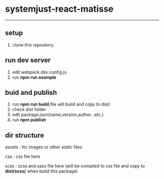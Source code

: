 # systemjust-react-matisse #


----------

## setup ##

1. clone this repository.

## run dev server ##

1. edit webpack.dev.config.js
2. run **npm run example** 

## buid and publish ##

1. run **npm run build**,file will build and copy to dist/
2. check dist folder
3. edit package.json(name,version,author...etc.)
4. run **npm publish**

## dir structure ##

assets : for images or other static files

css    : css file here

scss   : scss and sass file here (will be compiled to css file and copy to **dist/scss/** when build this package)
